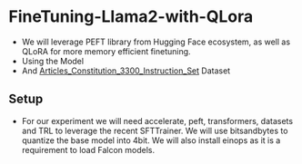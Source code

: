 # FineTuning-Llama2-with-QLora


* We will leverage PEFT library from Hugging Face ecosystem, as well as QLoRA for more memory efficient finetuning.
* Using the Model
* And [Articles_Constitution_3300_Instruction_Set](https://huggingface.co/datasets/nisaar/Articles_Constitution_3300_Instruction_Set) Dataset

## Setup
* For our experiment we will need accelerate, peft, transformers, datasets and TRL to leverage the recent SFTTrainer. We will use bitsandbytes to quantize the base model into 4bit. We will also install einops as it is a requirement to load Falcon models.



